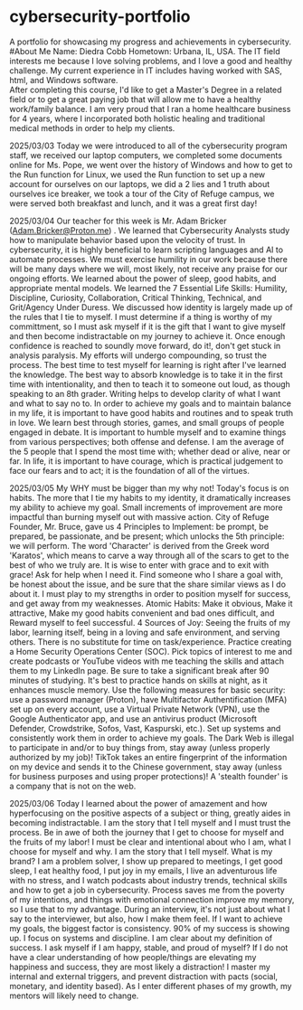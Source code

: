 # cybersecurity-portfolio
A portfolio for showcasing my progress and achievements in cybersecurity.
#About Me
Name: Diedra Cobb
Hometown: Urbana, IL, USA.
The IT field interests me because I love solving problems, and I love a good and healthy challenge. My current experience in IT includes having worked with SAS, html, and Windows software.   
After completing this course, I'd like to get a Master's Degree in a related field or to get a great paying job that will allow me to have a healthy work/family balance. 
I am very proud that I ran a home healthcare business for 4 years, where I incorporated both holistic healing and traditional medical methods in order to help my clients.

2025/03/03
Today we were introduced to all of the cybersecurity program staff, we received our laptop computers, we completed some documents online for Ms. Pope, we went over the history of Windows and how to get to the Run function for Linux, we used the Run function to set up a new account for ourselves on our laptops, we did a 2 lies and 1 truth about ourselves ice breaker, we took a tour of the City of Refuge campus, we were served both breakfast and lunch, and it was a great first day!

2025/03/04
Our teacher for this week is Mr. Adam Bricker (Adam.Bricker@Proton.me) . We learned that Cybersecurity Analysts study how to manipulate behavior based upon the velocity of trust. In cybersecurity, it is highly beneficial to learn scripting languages and AI to automate processes. We must exercise humility in our work because there will be many days where we will, most likely, not receive any praise for our ongoing efforts. We learned about the power of sleep, good habits, and appropriate mental models. We learned the 7 Essential Life Skills: Humility, Discipline, Curiosity, Collaboration, Critical Thinking, Technical, and Grit/Agency Under Duress. We discussed how identity is largely made up of the rules that I tie to myself. I must determine if a thing is worthy of my committment, so I must ask myself if it is the gift that I want to give myself and then become indistractable on my journey to achieve it. Once enough confidence is reached to soundly move forward, do it!, don't get stuck in analysis paralysis. My efforts will undergo compounding, so trust the process. The best time to test myself for learning is right after I've learned the knowledge. The best way to absorb knowledge is to take it in the first time with intentionality, and then to teach it to someone out loud, as though speaking to an 8th grader. Writing helps to develop clarity of what I want and what to say no to. In order to achieve my goals and to maintain balance in my life, it is important to have good habits and routines and to speak truth in love. We learn best through stories, games, and small groups of people engaged in debate. It is important to humble myself and to examine things from various perspectives; both offense and defense. I am the average of the 5 people that I spend the most time with; whether dead or alive, near or far. In life, it is important to have courage, which is practical judgement to face our fears and to act; it is the foundation of all of the virtues. 

2025/03/05
My WHY must be bigger than my why not! Today's focus is on habits.  The more that I tie my habits to my identity, it dramatically increases my ability to achieve my goal. Small increments of improvement are more impactful than burning myself out with massive action. City of Refuge Founder, Mr. Bruce, gave us 4 Principles to Implement: be prompt, be prepared, be passionate, and be present; which unlocks the 5th principle: we will perform. The word 'Character' is derived from the Greek word 'Karatos', which means to carve a way through all of the scars to get to the best of who we truly are. It is wise to enter with grace and to exit with grace! Ask for help when I need it. Find someone who I share a goal with, be honest about the issue, and be sure that the share similar views as I do about it. I must play to my strengths in order to position myself for success, and get away from my weaknesses. Atomic Habits: Make it obvious, Make it attractive, Make my good habits convenient and bad ones difficult, and Reward myself to feel successful. 4 Sources of Joy: Seeing the fruits of my labor, learning itself, being in a loving and safe environment, and serving others. There is no substitute for time on task/experience. Practice creating a Home Security Operations Center (SOC). Pick topics of interest to me and create podcasts or YouTube videos with me teaching the skills and attach them to my LinkedIn page. Be sure to take a significant break after 90 minutes of studying. It's best to practice hands on skills at night, as it enhances muscle memory.  Use the following measures for basic security: use a password manager (Proton), have Multifactor Authentification (MFA) set up on every account, use a Virtual Private Network (VPN), use the Google Authenticator app, and use an antivirus product (Microsoft Defender, Crowdstrike, Sofos, Vast, Kaspurski, etc.). Set up systems and consistently work them in order to achieve my goals. The Dark Web is illegal to participate in and/or to buy things from, stay away (unless properly authorized by my job)! TikTok takes an entire fingerprint of the information on my device and sends it to the Chinese government, stay away (unless for business purposes and using proper protections)! A 'stealth founder' is a company that is not on the web.

2025/03/06
Today I learned about the power of amazement and how hyperfocusing on the positive aspects of a subject or thing, greatly aides in becoming indistractable. I am the story that I tell myself and I must trust the process. Be in awe of both the journey that I get to choose for myself and the fruits of my labor! I must be clear and intentional about who I am, what I choose for myself and why. I am the story that I tell myself. What is my brand?  I am a problem solver, I show up prepared to meetings, I get good sleep, I eat healthy food, I put joy in my emails, I live an adventurous life with no stress, and I watch podcasts about industry trends, technical skills and how to get a job in cybersecurity. Process saves me from the poverty of my intentions, and things with emotional connection improve my memory, so I use that to my advantage. During an interview, it's not just about what I say to the interviewer, but also, how I make them feel. If I want to achieve my goals, the biggest factor is consistency. 90% of my success is showing up. I focus on systems and discipline. I am clear about my definition of success. I ask myself if I am happy, stable, and proud of myself? If I do not have a clear understanding of how people/things are elevating my happiness and success, they are most likely a distraction! I master my internal and external triggers, and prevent distraction with pacts (social, monetary, and identity based). As I enter different phases of my growth, my mentors will likely need to change. 
